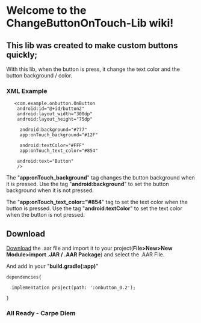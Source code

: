 # Welcome to the ChangeButtonOnTouch-Lib wiki!

## This lib was created to make custom buttons quickly;

With this lib, when the button is press, it change the text color and the button background / color.

### XML Example

       <com.example.onbutton.OnButton
        android:id="@+id/button2"
        android:layout_width="300dp"
        android:layout_height="75dp"
        
         android:background="#777"
         app:onTouch_background="#12F"
        
         android:textColor="#FFF"
         app:onTouch_text_color="#854"
        
        android:text="Button"
        /> 



The "**app:onTouch_background**" tag changes the button background when it is pressed.
Use the tag "**android:background**" to set the button background when it is not pressed.


The "**app:onTouch_text_color="#854**" tag to set the text color when the button is pressed.
Use the tag "**android:textColor**" to set the text color when the button is not pressed.


## Download

[Download](https://github.com/maonaparede/ChangeButtonOnTouch_0.1/releases/tag/v0.2) the .aar file and import it to your project(**File>New>New Module>import .JAR / .AAR Package**) and select the .AAR File.

And add in your "**build.gradle(:app)**"

    dependencies{

      implementation project(path: ':onbutton_0.2');

    }


### All Ready - Carpe Diem

